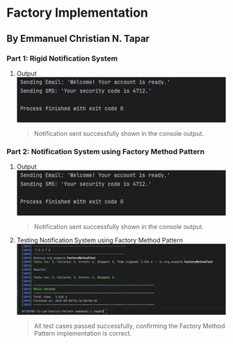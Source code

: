 # Factory Implementation
## By Emmanuel Christian N. Tapar

### Part 1: Rigid Notification System

1. Output
   <br>![Main output](./assets/PASSED-MAIN-OUTPUT.png)
   > Notification sent successfully shown in the console output.
   
### Part 2: Notification System using Factory Method Pattern

1. Output
   <br>![Main output](./assets/PASSED-MAIN-OUTPUT.png)
   > Notification sent successfully shown in the console output.
   
2. Testing Notification System using Factory Method Pattern
   <br>![Test Cases](./assets/PASSED-FACTORY-TEST-CASES.png)
   > All test cases passed successfully, confirming the Factory Method Pattern implementation is correct.